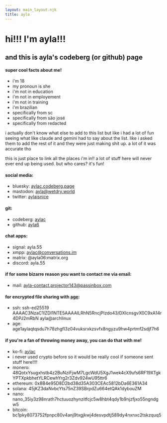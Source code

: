 ```yaml
---
layout: main_layout.njk
title: ayla
---
```

# hi!!! I'm ayla!!!
## and this is ayla's codeberg (or github) page

#### super cool facts about me!
  * i'm 18
  * my pronoun is she
  * i'm not in education
  * i'm not in employement
  * i'm not in training
  * i'm brazilian
  * specifically from sc
  * specifically from são josé
  * specifically from redacted

i actually don't know what else to add to this list but like i had a lot of fun seeing what like claude and gemini had to say about the list. like i asked them to add the rest of it and they were just making shit up. a lot of it was accurate tho

this is just place to link all the places i'm in!! a lot of stuff
here will never ever end up being used. but who cares? it's fun!

#### social media:
  * bluesky: [aylac.codeberg.page](https://bsky.app/profile/aylac.codeberg.page)
  * mastodon: <a rel="me" href="https://wetdry.world/@ayla">ayla@wetdry.world</a>
  * twitter: [aylaisnice](https://twitter.com/aylaisnice)

#### git:
  * codeberg: [aylac](https://codeberg.org/aylac)
  * github: [ayla6](https://github.com/ayla6)

#### chat apps:
  * signal: <span class="user select-all">ayla.55</span>
  * xmpp: <span class="user select-all">aylac@conversations.im</span>
  * matrix: <span class="user select-all">@ayla06:matrix.org</span>
  * discord: <span class="user select-all">ayla.55</span>

#### if for some bizarre reason you want to contact me via email:
  * mail: [ayla-contact.projector143@passinbox.com](mailto:ayla-contact.projector143@passinbox.com)

#### for encrypted file sharing with [age](https://github.com/FiloSottile/awesome-age):
  * ssh: <span class="user mono select-all">ssh-ed25519 AAAAC3NzaC1lZDI1NTE5AAAAILRhN5RncjPlzdo43/DXIcnsgvX0C9xA14r4DPJ2mRbN ayla@archlinux</span>
  * age: <span class="user mono select-all">age1aylaqtqsdu7h78zhgfl3z04vuksrxkzsvfx8ngyzu9hw4prtmf2sdjf7h6</span>

<h4 id="donate">if you're a fan of throwing money away, you can do that with me!</h4>

  * ko-fi: [aylac](https://ko-fi.com/aylac)
  * i never used crypto before so it would be really cool if someone sent stuff here!!!!
  * monero: <span class="user mono select-all">48QotxYsugxhstb4z2BuNziFjwM7LgcWdU5XgJ1wek4cX9ufs6RF19XTgkYPTXpkbhetYLRCewhYrg2r3Zdv924wU95ttr6</span>
  * ethereum: <span class="user mono select-all">0x8B4e95D8D2bd38d35A303CEAc5812bDa6E361A34</span>
  * solana: <span class="user mono select-all">45jKZ3daNvbcYts75nZ39SBrpdZu664etQAk1dybouZM</span>
  * nano: <span class="user mono select-all">nano_35iy3z98nrath7hctuuozhynzitfcjc5w8hbt4qdy1b9njzfjxo55ngndgw5</span>
  * bitcoin: <span class="user mono select-all">bc1pky8073752fpnpc80v4anj9txgjkwj4desvpdtj589dy4nxnxc2tskzquq5</span>
